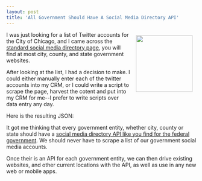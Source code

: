 ```yaml
---
layout: post
title: 'All Government Should Have A Social Media Directory API'
---
```

<p><a href="http://www.cityofchicago.org/city/en/narr/misc/social_media.html"><img style="padding: 10px;" src="https://s3.amazonaws.com/kinlane-productions/city-government/chicago/Chicago_city_seal.png" alt="" width="150" align="right" /></a></p>
<p>I was just looking for a list of Twitter accounts for the City of Chicago, and I came across the <a href="http://www.cityofchicago.org/city/en/narr/misc/social_media.html">standard social media directory page</a>, you will find at most city, county, and state government websites.</p>
<p>After looking at the list, I had a decision to make. I could either manually enter each of the twitter accounts into my CRM, or I could write a script to scrape the page, harvest the cotent and put into my CRM for me--I prefer to write scripts over data entry any day.</p>
<p>Here is the resulting JSON:</p>
<script src="https://gist.github.com/kinlane/1eefd411c707118c5357.js"></script>
<p>It got me thinking that every government entity, whether city, county or state should have a <a href="http://www.usa.gov/About/developer-resources/social-media-registry.shtml">social media directory API like you find for the federal government</a>. We should never have to scrape a list of our government social media accounts.</p>
<p>Once their is an API for each government entity, we can then drive existing websites, and other current locations with the API, as well as use in any new web or mobile apps.</p>